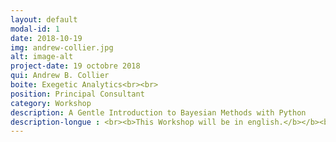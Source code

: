 ```yaml
---
layout: default
modal-id: 1
date: 2018-10-19
img: andrew-collier.jpg
alt: image-alt
project-date: 19 octobre 2018
qui: Andrew B. Collier
boite: Exegetic Analytics<br><br>
position: Principal Consultant 
category: Workshop
description: A Gentle Introduction to Bayesian Methods with Python
description-longue : <br><b>This Workshop will be in english.</b></b><br><b>A Gentle Introduction to Bayesian Methods with Python</b> <p>TBA</p>
---
```

